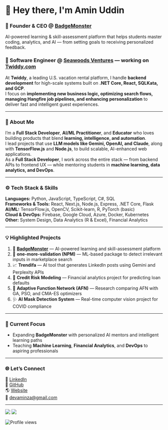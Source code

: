 # 👋 Hey there, I'm Amin Uddin

### 🚀 Founder & CEO @ [BadgeMonster](https://getbadgemonster.com)
AI-powered learning & skill-assessment platform that helps students master coding, analytics, and AI — from setting goals to receiving personalized feedback.

### 💼 Software Engineer @ [Seawoods Ventures](https://www.seawoodsventures.com) — working on [Twiddy.com](https://www.twiddy.com)
At **Twiddy**, a leading U.S. vacation rental platform, I handle **backend development** for high-scale systems built on **.NET Core, React, SQLKata, and GCP**.  
I focus on **implementing new business logic, optimizing search flows, managing Hangfire job pipelines, and enhancing personalization** to deliver fast and intelligent guest experiences.

---

### 🧠 About Me
I’m a **Full Stack Developer**, **AI/ML Practitioner**, and **Educator** who loves building products that blend **learning, intelligence, and automation**.  
I lead projects that use **LLM models like Gemini, OpenAI, and Claude**, along with **TensorFlow.js** and **Node.js**, to build scalable, AI-enhanced web applications.  
As a **Full Stack Developer**, I work across the entire stack — from backend APIs to frontend UX — while mentoring students in **machine learning, data analytics, and DevOps**.

---

### ⚙️ Tech Stack & Skills

**Languages:** Python, JavaScript, TypeScript, C#, SQL  
**Frameworks & Tools:** React, Next.js, Node.js, Express, .NET Core, Flask  
**AI/ML:** TensorFlow.js, OpenCV, Scikit-learn, R, PyTorch (basic)  
**Cloud & DevOps:** Firebase, Google Cloud, Azure, Docker, Kubernetes  
**Other:** System Design, Data Analytics (R & Excel), Financial Analytics  

---

### 💡 Highlighted Projects

1. 🧠 **[BadgeMonster](https://getbadgemonster.com)** — AI-powered learning and skill-assessment platform  
2. 💬 **one-more-validation (NPM)** — ML-based package to detect irrelevant inputs in marketplace search  
3. 📈 **Trendifa** — AI tool that generates LinkedIn posts using Gemini and Perplexity APIs  
4. 🧮 **Credit Risk Modeling** — Financial analytics project for predicting loan defaults  
5. 🔬 **Adaptive Function Network (AFN)** — Research comparing AFN with GA, PSO, and CMA-ES optimizers  
6. 🩺 **AI Mask Detection System** — Real-time computer vision project for COVID compliance  

---

### 🎯 Current Focus

- Expanding **BadgeMonster** with personalized AI mentors and intelligent learning paths  
- Teaching **Machine Learning**, **Financial Analytics**, and **DevOps** to aspiring professionals  


---

### 🌐 Let’s Connect

📩 [LinkedIn](https://www.linkedin.com/in/aaminu/)  
🧰 [GitHub](https://github.com/amide-init)  
🌎 [Website](https://getbadgemonster.com)  
📧 devaminza@gmail.com  

---

<img src="https://github-readme-stats.vercel.app/api?username=amide-init&show_icons=true&count_private=true&theme=dark" />
<img src="https://github-readme-streak-stats.herokuapp.com/?user=amide-init&theme=dark" />

![Profile views](https://komarev.com/ghpvc/?username=amide-init&label=Profile%20views&color=0e75b6&style=flat)


